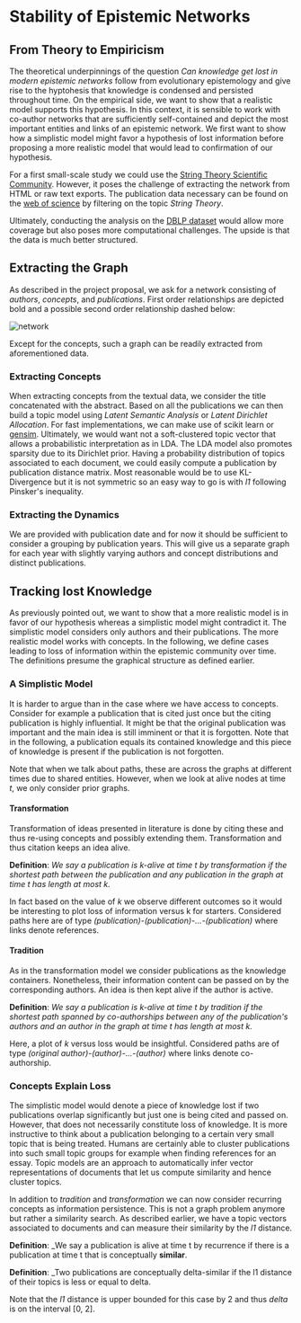 # Stability of Epistemic Networks

## From Theory to Empiricism

The theoretical underpinnings of the question _Can knowledge get lost in modern epistemic networks_ follow from evolutionary epistemology and give rise to the hyptohesis that knowledge is condensed and persisted throughout time. On the empirical side, we want to show that a realistic model supports this hypothesis. In this context, it is sensible to work with co-author networks that are sufficiently self-contained and depict the most important entities and links of an epistemic network. We first want to show how a simplistic model might favor a hypothesis of lost information before proposing a more realistic model that would lead to confirmation of our hypothesis.

For a first small-scale study we could use the [String Theory Scientific Community](http://web.mit.edu/demoscience/StringTheory/scinet.html). However, it poses the challenge of extracting the network from HTML or raw text exports. The publication data necessary can be found on the [web of science](https://webofknowledge.com
) by filtering on the topic _String Theory_.

Ultimately, conducting the analysis on the [DBLP dataset](https://aminer.org/citation) would allow more coverage but also poses more computational challenges. The upside is that the data is much better structured.

## Extracting the Graph

As described in the project proposal, we ask for a network consisting of _authors_, _concepts_, and _publications_. First order relationships are depicted bold and a possible second order relationship dashed below:

![network](https://user-images.githubusercontent.com/7715036/35624275-d48bb322-068e-11e8-8140-70b21a6b47af.png)

Except for the concepts, such a graph can be readily extracted from aforementioned data. 

### Extracting Concepts

When extracting concepts from the textual data, we consider the title concatenated with the abstract. Based on all the publications we can then build a topic model using _Latent Semantic Analysis_ or _Latent Dirichlet Allocation_. For fast implementations, we can make use of scikit learn or [gensim](https://radimrehurek.com/gensim/tut2.html). Ultimately, we would want not a soft-clustered topic vector that allows a probabilistic interpretation as in LDA. The LDA model also promotes sparsity due to its Dirichlet prior. Having a probability distribution of topics associated to each document, we could easily compute a publication by publication distance matrix. Most reasonable would be to use KL-Divergence but it is not symmetric so an easy way to go is with _l1_ following Pinsker's inequality.

### Extracting the Dynamics

We are provided with publication date and for now it should be sufficient to consider a grouping by publication years. This will give us a separate graph for each year with slightly varying authors and concept distributions and distinct publications.

## Tracking lost Knowledge

As previously pointed out, we want to show that a more realistic model is in favor of our hypothesis whereas a simplistic model might contradict it. The simplistic model considers only authors and their publications. The more realistic model works with concepts. In the following, we define cases leading to loss of information within the epistemic community over time. The definitions presume the graphical structure as defined earlier.

### A Simplistic Model

It is harder to argue than in the case where we have access to concepts. Consider for example a publication that is cited just once but the citing publication is highly influential. It might be that the original publication was important and the main idea is still imminent or that it is forgotten. Note that in the following, a publication equals its contained knowledge and this piece of knowledge is present if the publication is not forgotten.

Note that when we talk about paths, these are across the graphs at different times due to shared entities. However, when we look at alive nodes at time _t_, we only consider prior graphs.

#### Transformation

Transformation of ideas presented in literature is done by citing these and thus re-using concepts and possibly extending them. Transformation and thus citation keeps an idea alive. 

**Definition**: _We say a publication is k-alive at time t by transformation if the shortest path between the publication and any publication in the graph at time t has length at most k._

In fact based on the value of _k_ we observe different outcomes so it would be interesting to plot loss of information versus k for starters. Considered paths here are of type _(publication)-(publication)-...-(publication)_ where links denote references.

#### Tradition

As in the transformation model we consider publications as the knowledge containers. Nonetheless, their information content can be passed on by the corresponding authors. An idea is then kept alive if the author is active.

**Definition**: _We say a publication is k-alive at time t by tradition if the shortest path spanned by co-authorships between any of the publication's authors and an author in the graph at time t has length at most k._ 

Here, a plot of _k_ versus loss would be insightful. Considered paths are of type _(original author)-(author)-...-(author)_ where links denote co-authorship.

### Concepts Explain Loss

The simplistic model would denote a piece of knowledge lost if two publications overlap significantly but just one is being cited and passed on. However, that does not necessarily constitute loss of knowledge. It is more instructive to think about a publication belonging to a certain very small topic that is being treated. Humans are certainly able to cluster publications into such small topic groups for example when finding references for an essay. Topic models are an approach to automatically infer vector representations of documents that let us compute similarity and hence cluster topics. 

In addition to _tradition_ and _transformation_ we can now consider recurring concepts as information persistence. This is not a graph problem anymore but rather a similarity search. As described earlier, we have a topic vectors associated to documents and can measure their similarity by the _l1_ distance.

**Definition**: _We say a publication is alive at time t by recurrence if there is a publication at time t that is conceptually **similar**. 

**Definition**: _Two publications are conceptually delta-similar if the l1 distance of their topics is less or equal to delta.

Note that the _l1_ distance is upper bounded for this case by 2 and thus _delta_ is on the interval [0, 2].
